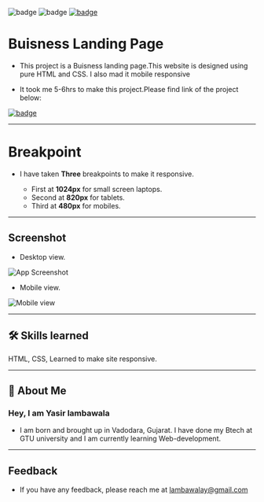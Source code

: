 ![badge](https://img.shields.io/badge/MADE%20WITH-HTML%20%26%20CSS-blue)
![badge](https://img.shields.io/badge/TIME%20TAKEN-5--6hrs-red)
[![badge](https://img.shields.io/badge/SEE%20DEMO%20-VISIT-green)](https://project12-06822.netlify.app/)

# Buisness Landing Page

- This project is a Buisness landing page.This website is designed using pure HTML and CSS. I also mad it mobile responsive

- It took me 5-6hrs to make this project.Please find link of the project below:

[![badge](https://img.shields.io/badge/LINK%20OF-PROJECT--12-purple)](https://project12-06822.netlify.app/)

---

# Breakpoint

- I have taken **Three** breakpoints to make it responsive.

  - First at **1024px** for small screen laptops.
  - Second at **820px** for tablets.
  - Third at **480px** for mobiles.

---

## Screenshot

- Desktop view.

![App Screenshot](./images/project-12ss.png)

- Mobile view.

![Mobile view](./images/project12-mobilevsgif.gif)

---

## 🛠 Skills learned

HTML, CSS, Learned to make site responsive.

---

## 🚀 About Me

### Hey, I am Yasir lambawala

- I am born and brought up in Vadodara, Gujarat. I have done my Btech at GTU university and I am currently learning Web-development.

---

## Feedback

- If you have any feedback, please reach me at lambawalay@gmail.com
